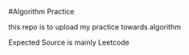 #Algorithm Practice

this repo is to upload my practice towards algorithm

Expected Source is mainly Leetcode
